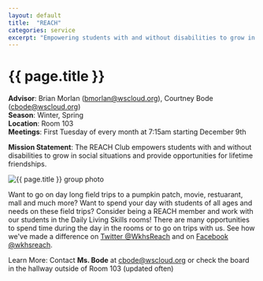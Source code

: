 ```yaml
---
layout: default
title:  "REACH"
categories: service
excerpt: "Empowering students with and without disabilities to grow in social situations."
---
```


# {{ page.title }}

**Advisor**: Brian Morlan (<bmorlan@wscloud.org>), Courtney Bode (<cbode@wscloud.org>)
<br/>**Season**: Winter, Spring
<br/>**Location**: Room 103
<br/>**Meetings**: First Tuesday of every month at 7:15am starting December 9th

**Mission Statement**: The REACH Club empowers students with and without disabilities to grow in social situations and provide opportunities for lifetime friendships.

<img src="{{ site.baseurl }}/images/clubs/{{ page.title }}.jpg" alt="{{ page.title }} group photo"/>

Want to go on day long field trips to a pumpkin patch, movie, restuarant, mall and much more? Want to spend your day with students of all ages and needs on these field trips? Consider being a REACH member and work with our students in the Daily Living Skills rooms! There are many opportunities to spend time during the day in the rooms or to go on trips with us. See how we've made a difference on [Twitter @WkhsReach](https://twitter.com/WkhsReach) and on [Facebook @wkhsreach](https://www.facebook.com/wkhsreach/).

Learn More: Contact **Ms. Bode** at <cbode@wscloud.org> or check the board in the hallway outside of Room 103 (updated often)

